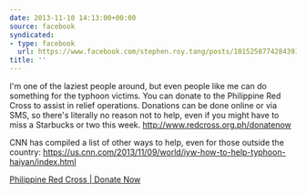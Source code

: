 ```yaml
---
date: 2013-11-10 14:13:00+00:00
source: facebook
syndicated:
- type: facebook
  url: https://www.facebook.com/stephen.roy.tang/posts/10152587742843912
title: ''
---
```


I'm one of the laziest people around, but even people like me can do something for the typhoon victims. You can donate to the Philippine Red Cross to assist in relief operations. Donations can be done online or via SMS, so there's literally no reason not to help, even if you might have to miss a Starbucks or two this week. http://www.redcross.org.ph/donatenow 

CNN has compiled a list of other ways to help, even for those outside the country: https://us.cnn.com/2013/11/09/world/iyw-how-to-help-typhoon-haiyan/index.html

[Philippine Red Cross | Donate Now](http://www.redcross.org.ph/donatenow)